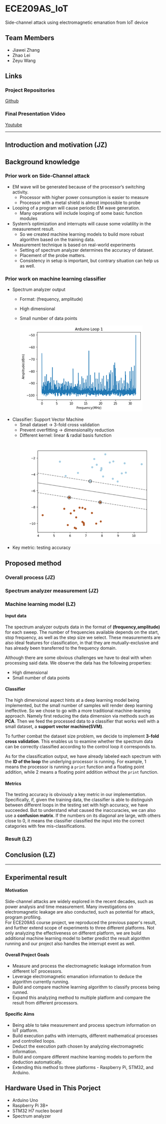 # ECE209AS_IoT
Side-channel attack using electromagnetic emanation from IoT device 
## Team Members
* Jiawei Zhang
* Zhao Lei
* Zeyu Wang

## Links
### Project Repositories
[Github](https://github.com/KyleLEI/ECE209AS_IoT "Check All Codes")
### Final Presentation Video
[Youtube](https://www.youtube.com/watch?v=0kZYEDo6shQ "Jump to Youtube")

------------------------------

## Introduction and motivation (JZ)

## Background knowledge  
### Prior work on Side-Channel attack
* EM wave will be generated because of the processor’s switching activity.
  * Processor with higher power consumption is easier to measure
  * Processor with a metal shield is almost impossible to probe
* Looping of a program will cause periodic EM wave generation.
  * Many operations will include looping of some basic function modules
* System’s optimization and interrupts will cause some volatility in the measurement result.
  * So we created machine learning models to build more robust algorithm based on the training data.
* Measurement technique is based on real-world experiments
  * Setting of spectrum analyzer determines the accuracy of dataset.
  * Placement of the probe matters.
  * Consistency in setup is important, but contrary situation can help us as well.

### Prior work on machine learning classifier
* Spectrum analyzer output
  * Format: (frequency, amplitude)
  * High dimensional
  * Small number of data points

     ![specturm](https://github.com/KyleLEI/ECE209AS_IoT/blob/master/pictures/Google%20Shape%3B109%3Bp20.png) 
* Classifier: Support Vector Machine
  * Small dataset -> 3-fold cross validation
  * Prevent overfitting -> dimensionality reduction
  * Different kernel: linear & radial basis function
![classifier](https://github.com/KyleLEI/ECE209AS_IoT/blob/master/pictures/Google%20Shape%3B110%3Bp20.png)
* Key metric: testing accuracy 


## Proposed method 

### Overall process (JZ)

### Spectrum analyzer measurement (JZ) 

### Machine learning model (LZ)
#### Input data
The spectrum analyzer outputs data in the format of **(frequency,amplitude)** for each sweep. The number of frequencies available depends on the start, stop frequency, as well as the step size we select. These measurements are also ideal features for classification, in that they are mutually-exclusive and has already been transferred to the frequency domain. 

Although there are some obvious challenges we have to deal with when processing said data. We observe the data has the following properties:
 - High dimensional
 - Small number of data points

#### Classifier
The high dimensional aspect hints at a deep learning model being implemented, but the small number of samples will render deep learning ineffective. So we chose to go with a more traditional machine-learning approach. Namely first reducing the data dimension via methods such as **PCA**. Then we feed the processed data to a classifier that works well with a small dataset, a **support vector machine(SVM)**.

To further combat the dataset size problem, we decide to implement **3-fold cross validation**. This enables us to examine whether the spectrum data can be correctly classified according to the control loop it corresponds to.

As for the classification output, we have already labeled each spectrum with the **ID of the loop** the underlying processor is running. For example, 1 means the processor is running a `print` function and a floating point addition, while 2 means a floating point addition without the `print` function.

#### Metrics
The testing accuracy is obviously a key metric in our implementation. Specifically, if, given the training data, the classifier is able to distinguish between different loops in the testing set with high accuracy, we have succeeded. But to understand what caused the inaccuracies, we can also use a **confusion matrix**. If the numbers on its diagonal are large, with others close to 0, it means the classifier classified the input into the correct catagories with few mis-classifications.

### Result  (LZ)

## Conclusion  (LZ)

---------------------------------------------
## Experimental result  
#### Motivation
Side-channel attacks are widely explored in the recent decades, such as power analysis and time measurement. Many investigations on electromagnetic leakage are also conducted, such as potential for attack, program profiling.  
For ECE209AS course project, we reproduced the previous paper's result, and further extend scope of experiments to three different platforms. Not only analyzing the effectiveness on different platform, we are build additional machine learning model to better predict the result algorithm running and our project also handles the interrupt event as well.

#### Overall Project Goals
* Measure and process the electromagnetic leakage information from different IoT processors.
* Leverage electromagnetic emanation information to deduce the algorithm currently running.
* Build and compare machine learning algorithm to classify process being runned.
* Expand this analyzing method to multiple platform and compare the result from different processors.


#### Specific Aims
* Being able to take measurement and process spectrum information on IoT platform.
* Build execution paths with interrupts, different mathematical processes and controlled loops.
* Deduct the execution path chosen by analyzing electromagnetic information.
* Build and compare different machine learning models to perform the deduction automatically.
* Extending this method to three platforms - Raspberry Pi, STM32, and Arduino.


## Hardware Used in This Porject
* Arduino Uno
* Raspberry Pi 3B+
* STM32 H7 nucleo board
* Spectrum analyzer

